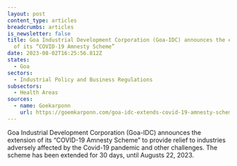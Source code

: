 ```yaml
---
layout: post
content_type: articles
breadcrumbs: articles
is_newsletter: false
title: Goa Industrial Development Corporation (Goa-IDC) announces the extension
  of its “COVID-19 Amnesty Scheme”
date: 2023-08-02T16:25:56.812Z
states:
  - Goa
sectors:
  - Industrial Policy and Business Regulations
subsectors:
  - Health Areas
sources:
  - name: Goekarponn
    url: https://goemkarponn.com/goa-idc-extends-covid-19-amnesty-scheme-to-provide-relief/
---
```

Goa Industrial Development Corporation (Goa-IDC) announces the extension of its “COVID-19 Amnesty Scheme” to provide relief to industries adversely affected by the Covid-19 pandemic and other challenges. The scheme has been extended for 30 days, until Augusts 22, 2023.
